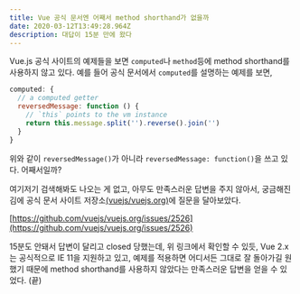```yaml
---
title: Vue 공식 문서엔 어째서 method shorthand가 없을까
date: 2020-03-12T13:49:28.964Z
description: 대답이 15분 만에 왔다
---
```

Vue.js 공식 사이트의 예제들을 보면 `computed`나 `method`등에 method shorthand를 사용하지 않고 있다. 예를 들어 공식 문서에서 `computed`를 설명하는 예제를 보면,

```js
computed: {
  // a computed getter
  reversedMessage: function () {
    // `this` points to the vm instance
    return this.message.split('').reverse().join('')
  }
}
```

위와 같이 `reversedMessage()`가 아니라 `reversedMessage: function()`을 쓰고 있다. 어째서일까?

여기저기 검색해봐도 나오는 게 없고, 아무도 만족스러운 답변을 주지 않아서, 궁금해진 김에 공식 문서 사이트 저장소[(vuejs/vuejs.org)](https://github.com/vuejs/vuejs.org)에 질문을 달아보았다.

[https://github.com/vuejs/vuejs.org/issues/2526](https://github.com/vuejs/vuejs.org/issues/2526)

15분도 안돼서 답변이 달리고 closed 당했는데, 위 링크에서 확인할 수 있듯, Vue 2.x는 공식적으로 IE 11을 지원하고 있고, 예제를 적용하면 어디서든 그대로 잘 돌아가길 원했기 때문에 method shorthand를 사용하지 않았다는 만족스러운 답변을 얻을 수 있었다. (끝)
